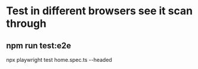 # Test in different browsers see it scan through

npm run test:e2e
---
npx playwright test home.spec.ts --headed
